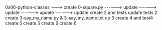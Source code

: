 0x06-python-classes
---> create 0-square.py
------> update
------> update
------> update
------> update
create 2 and tests
update tests 2
create 3-say_my_name.py & 3-say_my_name.txt
up 3
create 4 and test4
create 5
create 5
create 6
create 6
